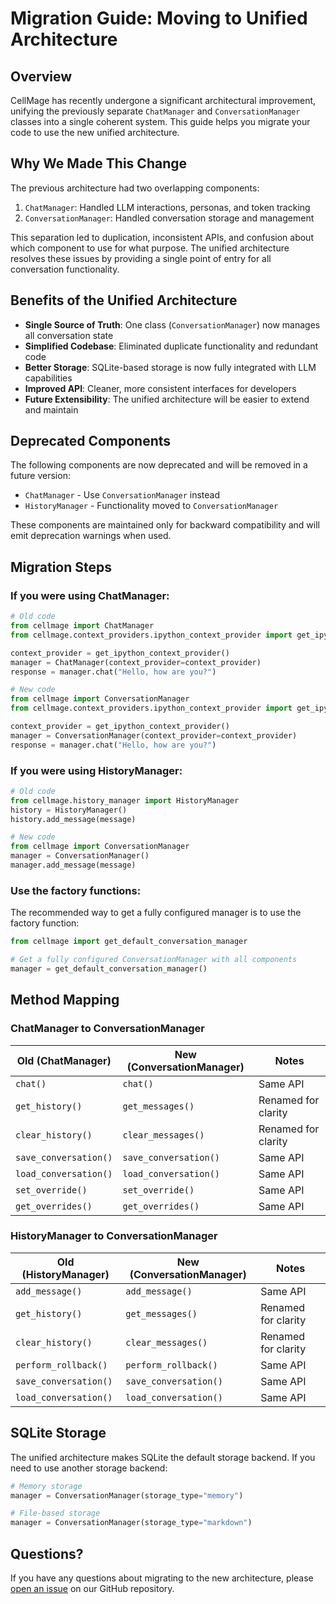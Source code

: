 # Migration Guide: Moving to Unified Architecture

## Overview

CellMage has recently undergone a significant architectural improvement, unifying the previously separate `ChatManager` and `ConversationManager` classes into a single coherent system. This guide helps you migrate your code to use the new unified architecture.

## Why We Made This Change

The previous architecture had two overlapping components:

1. `ChatManager`: Handled LLM interactions, personas, and token tracking
2. `ConversationManager`: Handled conversation storage and management

This separation led to duplication, inconsistent APIs, and confusion about which component to use for what purpose. The unified architecture resolves these issues by providing a single point of entry for all conversation functionality.

## Benefits of the Unified Architecture

- **Single Source of Truth**: One class (`ConversationManager`) now manages all conversation state
- **Simplified Codebase**: Eliminated duplicate functionality and redundant code
- **Better Storage**: SQLite-based storage is now fully integrated with LLM capabilities
- **Improved API**: Cleaner, more consistent interfaces for developers
- **Future Extensibility**: The unified architecture will be easier to extend and maintain

## Deprecated Components

The following components are now deprecated and will be removed in a future version:

- `ChatManager` - Use `ConversationManager` instead
- `HistoryManager` - Functionality moved to `ConversationManager`

These components are maintained only for backward compatibility and will emit deprecation warnings when used.

## Migration Steps

### If you were using ChatManager:

```python
# Old code
from cellmage import ChatManager
from cellmage.context_providers.ipython_context_provider import get_ipython_context_provider

context_provider = get_ipython_context_provider()
manager = ChatManager(context_provider=context_provider)
response = manager.chat("Hello, how are you?")
```

```python
# New code
from cellmage import ConversationManager
from cellmage.context_providers.ipython_context_provider import get_ipython_context_provider

context_provider = get_ipython_context_provider()
manager = ConversationManager(context_provider=context_provider)
response = manager.chat("Hello, how are you?")
```

### If you were using HistoryManager:

```python
# Old code
from cellmage.history_manager import HistoryManager
history = HistoryManager()
history.add_message(message)
```

```python
# New code
from cellmage import ConversationManager
manager = ConversationManager()
manager.add_message(message)
```

### Use the factory functions:

The recommended way to get a fully configured manager is to use the factory function:

```python
from cellmage import get_default_conversation_manager

# Get a fully configured ConversationManager with all components
manager = get_default_conversation_manager()
```

## Method Mapping

### ChatManager to ConversationManager

| Old (ChatManager)     | New (ConversationManager)    | Notes                     |
|-----------------------|-----------------------------|---------------------------|
| `chat()`              | `chat()`                    | Same API                  |
| `get_history()`       | `get_messages()`            | Renamed for clarity       |
| `clear_history()`     | `clear_messages()`          | Renamed for clarity       |
| `save_conversation()` | `save_conversation()`       | Same API                  |
| `load_conversation()` | `load_conversation()`       | Same API                  |
| `set_override()`      | `set_override()`            | Same API                  |
| `get_overrides()`     | `get_overrides()`           | Same API                  |

### HistoryManager to ConversationManager

| Old (HistoryManager)  | New (ConversationManager)    | Notes                     |
|-----------------------|-----------------------------|---------------------------|
| `add_message()`       | `add_message()`             | Same API                  |
| `get_history()`       | `get_messages()`            | Renamed for clarity       |
| `clear_history()`     | `clear_messages()`          | Renamed for clarity       |
| `perform_rollback()`  | `perform_rollback()`        | Same API                  |
| `save_conversation()` | `save_conversation()`       | Same API                  |
| `load_conversation()` | `load_conversation()`       | Same API                  |

## SQLite Storage

The unified architecture makes SQLite the default storage backend. If you need to use another storage backend:

```python
# Memory storage
manager = ConversationManager(storage_type="memory")

# File-based storage  
manager = ConversationManager(storage_type="markdown")
```

## Questions?

If you have any questions about migrating to the new architecture, please [open an issue](https://github.com/yourusername/cellmage/issues) on our GitHub repository.